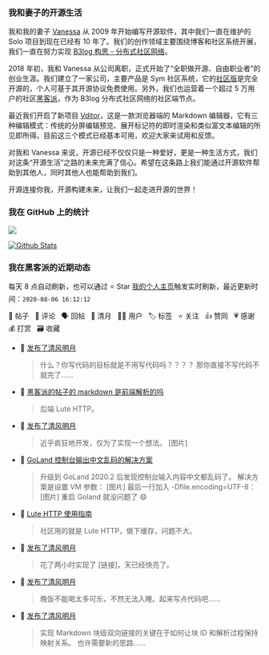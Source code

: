 ### 我和妻子的开源生活

我和我的妻子 [Vanessa](https://github.com/Vanessa219) 从 2009 年开始编写开源软件，其中我们一直在维护的 Solo 项目到现在已经有 10 年了。我们的创作领域主要围绕博客和社区系统开展，我们一直在努力实现 [B3log 构思 - 分布式社区网络](https://hacpai.com/article/1546941897596)。

2018 年初，我和 Vanessa 从公司离职，正式开始了“全职做开源、自由职业者”的创业生涯。我们建立了一家公司，主要产品是 Sym 社区系统，它的[社区版](https://github.com/88250/symphony)是完全开源的，个人可基于其开源协议免费使用。另外，我们也运营着一个超过 5 万用户的社区[黑客派](https://hacpai.com)，作为 B3log 分布式社区网络的社区端节点。

最近我们开启了新项目 [Vditor](https://github.com/Vanessa219/vditor)，这是一款浏览器端的 Markdown 编辑器，它有三种编辑模式：传统的分屏编辑预览、展开标记符的即时渲染和类似富文本编辑的所见即所得。目前这三个模式已经基本可用，欢迎大家来试用和反馈。

对我和 Vanessa 来说，开源已经不仅仅只是一种爱好，更是一种生活方式，我们对这条“开源生活”之路的未来充满了信心。希望在这条路上我们能通过开源软件帮助到其他人，同时其他人也能帮助到我们。

开源连接你我，开源构建未来，让我们一起走进开源的世界！

### 我在 GitHub 上的统计

<a title="Hits" target="_blank" href="https://github.com/88250/88250"><img src="https://hits.b3log.org/88250/88250.svg"></a>

[![Github Stats](https://github-readme-stats.vercel.app/api?username=88250&show_icons=true)](https://github.com/88250)

<!--events start -->

### 我在黑客派的近期动态

每天 8 点自动刷新，也可以通过 ⭐️ Star [我的个人主页](https://github.com/88250/88250)触发实时刷新，最近更新时间：`2020-08-06 16:12:12`

📝 帖子 &nbsp; 💬 评论 &nbsp; 🗣 回帖 &nbsp; 🌙 清月 &nbsp; 👨‍💻 用户 &nbsp; 🏷️ 标签 &nbsp; ⭐️ 关注 &nbsp; 👍 赞同 &nbsp; 💗 感谢 &nbsp; 💰 打赏 &nbsp; 🗃 收藏

* 🌙 [发布了清风明月](https://hacpai.com/member/88250/breezemoons/1596642023894)

  > 什么？你写代码的目标就是不用写代码吗？？？？ 那你直接不写代码不就完了……
* 💬 [黑客派的帖子的 markdown 是前端解析的吗](https://hacpai.com/article/1596594920952/comment/1596611394680#comments)

  > 后端 Lute HTTP。
* 🌙 [发布了清风明月](https://hacpai.com/member/88250/breezemoons/1596560626599)

  > 近乎疯狂地开发，仅为了实现一个想法。 [图片]
* 📝 [GoLand 控制台输出中文乱码的解决方案](https://hacpai.com/article/1596553255623)

  > 升级到 GoLand 2020.2 后发现控制台输入内容中文都乱码了。 解决方案是设置 VM 参数： [图片] 最后一行加入 -Dfile.encoding=UTF-8： [图片] 重启 Goland 就没问题了 😄
* 💬 [Lute HTTP 使用指南](https://hacpai.com/article/1569240189601/comment/1596471908613#comments)

  > 社区用的就是 Lute HTTP，做下缓存，问题不大。
* 🌙 [发布了清风明月](https://hacpai.com/member/88250/breezemoons/1596400957420)

  > 花了两小时实现了 [链接]，天已经快亮了。
* 🌙 [发布了清风明月](https://hacpai.com/member/88250/breezemoons/1596392634249)

  > 晚饭不能喝太多可乐，不然无法入睡。起来写点代码吧……
* 🌙 [发布了清风明月](https://hacpai.com/member/88250/breezemoons/1596301895733)

  > 实现 Markdown 块级双向链接的关键在于如何让块 ID 和解析过程保持映射关系。 也许需要新的思路……


<!--events end -->
